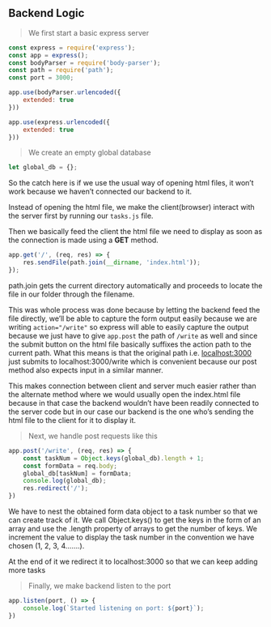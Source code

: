 ## Backend Logic

> We first start a basic express server
> 

```jsx
const express = require('express');
const app = express();
const bodyParser = require('body-parser');
const path = require('path');
const port = 3000;

app.use(bodyParser.urlencoded({
    extended: true
}))

app.use(express.urlencoded({
    extended: true
}))
```

> We create an empty global database
> 

```jsx
let global_db = {};
```

So the catch here is if we use the usual way of opening html files, it won’t work because we haven’t connected our backend to it.

Instead of opening the html file, we make the client(browser) interact with the server first by running our `tasks.js` file.

Then we basically feed the client the html file we need to display as soon as the connection is made using a **GET** method.

```jsx
app.get('/', (req, res) => {
    res.sendFile(path.join(__dirname, 'index.html'));
});
```

path.join gets the current directory automatically and proceeds to locate the file in our folder through the filename.

This was whole process was done because by letting the backend feed the file directly, we’ll be able to capture the form output easily because we are writing `action="/write"` so express will able to easily capture the output because we just have to give `app.post` the path of `/write` as well and since the submit button on the html file basically suffixes the action path to the current path. What this means is that the original path i.e. [localhost:3000](http://localhost:3000) just submits to localhost:3000/write which is convenient because our post method also expects input in a similar manner.

This makes connection between client and server much easier rather than the alternate method where we would usually open the index.html file because in that case the backend wouldn’t have been readily connected to the server code but in our case our backend is the one who’s sending the html file to the client for it to display it.

> Next, we handle post requests like this
> 

```jsx
app.post('/write', (req, res) => {
    const taskNum = Object.keys(global_db).length + 1;
    const formData = req.body;
    global_db[taskNum] = formData;
    console.log(global_db);
    res.redirect('/');
})
```

We have to nest the obtained form data object to a task number so that we can create track of it. We call Object.keys() to get the keys in the form of an array and use the .length property of arrays to get the number of keys. We increment the value to display the task number in the convention we have chosen (1, 2, 3, 4…….).

At the end of it we redirect it to localhost:3000 so that we can keep adding more tasks

> Finally, we make backend listen to the port
> 

```jsx
app.listen(port, () => {
    console.log(`Started listening on port: ${port}`);
})
```
